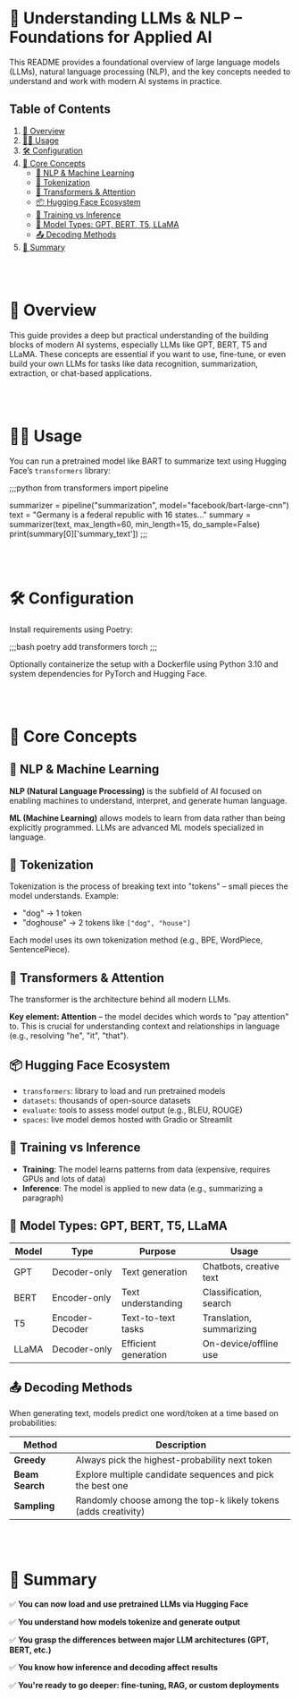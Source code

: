# 🧠 Understanding LLMs & NLP – Foundations for Applied AI

This README provides a foundational overview of large language models (LLMs), natural language processing (NLP), and the key concepts needed to understand and work with modern AI systems in practice.

## Table of Contents

1. [📖 Overview](#-overview)
2. [🧑‍💻 Usage](#-usage)
3. [🛠️ Configuration](#-configuration)
4. [🧭 Core Concepts](#-core-concepts)
   - [🔡 NLP & Machine Learning](#-nlp--machine-learning)
   - [🧩 Tokenization](#-tokenization)
   - [🧠 Transformers & Attention](#-transformers--attention)
   - [📦 Hugging Face Ecosystem](#-hugging-face-ecosystem)
   - [🔁 Training vs Inference](#-training-vs-inference)
   - [🧠 Model Types: GPT, BERT, T5, LLaMA](#-model-types-gpt-bert-t5-llama)
   - [📤 Decoding Methods](#-decoding-methods)
5. [🚀 Summary](#-summary)

<br>
<br>

# 📖 Overview

This guide provides a deep but practical understanding of the building blocks of modern AI systems, especially LLMs like GPT, BERT, T5 and LLaMA. These concepts are essential if you want to use, fine-tune, or even build your own LLMs for tasks like data recognition, summarization, extraction, or chat-based applications.

<br>
<br>

# 🧑‍💻 Usage

You can run a pretrained model like BART to summarize text using Hugging Face’s `transformers` library:

;;;python
from transformers import pipeline

summarizer = pipeline("summarization", model="facebook/bart-large-cnn")
text = "Germany is a federal republic with 16 states..."
summary = summarizer(text, max_length=60, min_length=15, do_sample=False)
print(summary[0]['summary_text'])
;;;

<br>
<br>

# 🛠️ Configuration

Install requirements using Poetry:

;;;bash
poetry add transformers torch
;;;

Optionally containerize the setup with a Dockerfile using Python 3.10 and system dependencies for PyTorch and Hugging Face.

<br>
<br>

# 🧭 Core Concepts

## 🔡 NLP & Machine Learning

**NLP (Natural Language Processing)** is the subfield of AI focused on enabling machines to understand, interpret, and generate human language.

**ML (Machine Learning)** allows models to learn from data rather than being explicitly programmed. LLMs are advanced ML models specialized in language.

## 🧩 Tokenization

Tokenization is the process of breaking text into "tokens" – small pieces the model understands. Example:

- "dog" → 1 token  
- "doghouse" → 2 tokens like `["dog", "house"]`

Each model uses its own tokenization method (e.g., BPE, WordPiece, SentencePiece).

## 🧠 Transformers & Attention

The transformer is the architecture behind all modern LLMs.

**Key element: Attention** – the model decides which words to "pay attention" to. This is crucial for understanding context and relationships in language (e.g., resolving "he", "it", "that").

## 📦 Hugging Face Ecosystem

- `transformers`: library to load and run pretrained models
- `datasets`: thousands of open-source datasets
- `evaluate`: tools to assess model output (e.g., BLEU, ROUGE)
- `spaces`: live model demos hosted with Gradio or Streamlit

## 🔁 Training vs Inference

- **Training**: The model learns patterns from data (expensive, requires GPUs and lots of data)
- **Inference**: The model is applied to new data (e.g., summarizing a paragraph)

## 🧠 Model Types: GPT, BERT, T5, LLaMA

| Model  | Type            | Purpose             | Usage                   |
|--------|------------------|----------------------|--------------------------|
| GPT    | Decoder-only     | Text generation      | Chatbots, creative text |
| BERT   | Encoder-only     | Text understanding   | Classification, search  |
| T5     | Encoder-Decoder  | Text-to-text tasks   | Translation, summarizing|
| LLaMA  | Decoder-only     | Efficient generation | On-device/offline use   |

## 📤 Decoding Methods

When generating text, models predict one word/token at a time based on probabilities:

| Method         | Description |
|----------------|-------------|
| **Greedy**     | Always pick the highest-probability next token |
| **Beam Search**| Explore multiple candidate sequences and pick the best one |
| **Sampling**   | Randomly choose among the top-k likely tokens (adds creativity) |

<br>
<br>

# 🚀 Summary

✅ **You can now load and use pretrained LLMs via Hugging Face**

✅ **You understand how models tokenize and generate output**

✅ **You grasp the differences between major LLM architectures (GPT, BERT, etc.)**

✅ **You know how inference and decoding affect results**

✅ **You're ready to go deeper: fine-tuning, RAG, or custom deployments**
